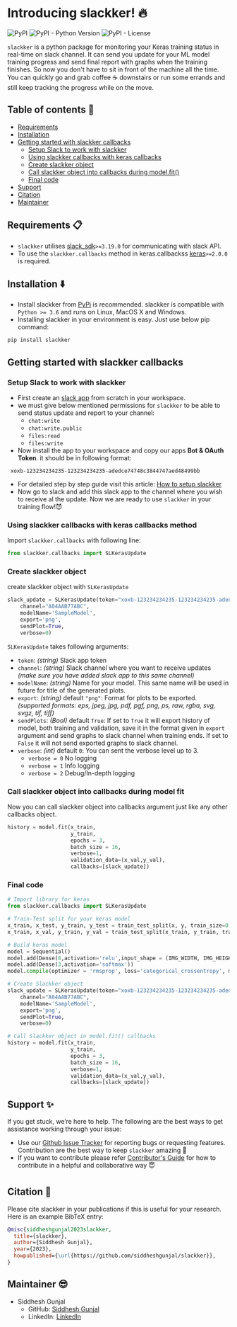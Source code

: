 # Introducing slackker! :fire:

![PyPI](https://img.shields.io/pypi/v/slackker?color=blue&label=pip) ![PyPI - Python Version](https://img.shields.io/pypi/pyversions/slackker?color=orange) ![PyPI - License](https://img.shields.io/pypi/l/slackker?color=gr)


`slackker` is a python package for monitoring your Keras training status in real-time on slack channel. It can send you update for your ML model training progress and send final report with graphs when the training finishes. So now you don't have to sit in front of the machine all the time. You can quickly go and grab coffee :coffee: downstairs or run some errands and still keep tracking the progress while on the move.

## Table of contents :notebook:

* [Requirements](#requirements-clipboard)
* [Installation](#installation-arrow_down)
* [Getting started with slackker callbacks](#getting-started-with-slackker-callbacks)
  * [Setup Slack to work with slackker](#setup-slack-to-work-with-slackker)
  * [Using slackker callbacks with keras callbacks](#using-slackker-callbacks-with-keras-callbacks-method)
  * [Create slackker object](#create-slackker-object)
  * [Call slackker object into callbacks during model.fit()](#call-slackker-object-into-callbacks-during-model-fit)
  * [Final code](#final-code)
* [Support](#support-sparkles)
* [Citation](#citation-page_facing_up)
* [Maintainer](#maintainer-sunglasses)


## Requirements :clipboard:

* `slackker` utilises [slack_sdk][slack-sdk]`>=3.19.0` for communicating with slack API.
* To use the `slackker.callbacks` method in keras.callbackss [keras][keras]`>=2.0.0` is required.


## Installation :arrow_down:
* Install slackker from [PyPi][py-pi] is recommended. slackker is compatible with `Python >= 3.6` and runs on Linux, MacOS X and Windows. 
* Installing slackker in your environment is easy. Just use below pip command:

```bash
pip install slackker
```

## Getting started with slackker callbacks
### Setup Slack to work with slackker
* First create an [slack app][slack-app] from scratch in your workspace.
* we must give below mentioned permissions for `slackker` to be able to send status update and report to your channel:
  * `chat:write`
  * `chat:write.public`
  * `files:read`
  * `files:write`
* Now install the app to your workspace and copy our apps **Bot & OAuth Token**. it should be in following format:
```
 xoxb-123234234235-123234234235-adedce74748c3844747aed48499bb
 ```
 * For detailed step by step guide visit this article: [How to setup slackker][setup-slack]
 * Now go to slack and add this slack app to the channel where you wish to receive al the update. Now we are ready to use `slackker` in your training flow!:smiling_imp:

### Using slackker callbacks with keras callbacks method
Import `slackker.callbacks` with following line:
```python
from slackker.callbacks import SLKerasUpdate
```
### Create slackker object
create slackker object with `SLKerasUpdate`
```python
slack_update = SLKerasUpdate(token="xoxb-123234234235-123234234235-adedce74748c3844747aed48499bb",
    channel="A04AAB77ABC",
    modelName='SampleModel',
    export='png',
    sendPlot=True,
    verbose=0)
```
`SLKerasUpdate` takes following arguments:
* `token`: *(string)* Slack app token
* `channel`: *(string)* Slack channel where you want to receive updates *(make sure you have added slack app to this same channel)*
* `modelName`: *(string)* Name for your model. This same name will be used in future for title of the generated plots.
* `export`: *(string)* default `"png"`: Format for plots to be exported. *(supported formats: eps, jpeg, jpg, pdf, pgf, png, ps, raw, rgba, svg, svgz, tif, tiff)*
* `sendPlots`: *(Bool)* default `True`: If set to `True` it will export history of model, both training and validation, save it in the format given in `export` argument and send graphs to slack channel when training ends. If set to `False` it will not send exported graphs to slack channel. 
* `verbose`: *(int)* default `0`: You can sent the verbose level up to 3.
  * `verbose = 0` No logging
  * `verbose = 1` Info logging
  * `verbose = 2` Debug/In-depth logging

### Call slackker object into callbacks during model fit

Now you can call slackker object into callbacks argument just like any other callbacks object.
```python
history = model.fit(x_train, 
                    y_train,
                    epochs = 3,
                    batch_size = 16,
                    verbose=1,
                    validation_data=(x_val,y_val),
                    callbacks=[slack_update])
```

### Final code
```python
# Import library for keras
from slackker.callbacks import SLKerasUpdate

# Train-Test split for your keras model
x_train, x_test, y_train, y_test = train_test_split(x, y, train_size=0.8)
x_train, x_val, y_train, y_val = train_test_split(x_train, y_train, train_size=0.8)

# Build keras model
model = Sequential()
model.add(Dense(8,activation='relu',input_shape = (IMG_WIDTH, IMG_HEIGHT, DEPTH)))
model.add(Dense(3,activation='softmax'))
model.compile(optimizer = 'rmsprop', loss='categorical_crossentropy', metrics=['accuracy'])

# Create Slackker object
slack_update = SLKerasUpdate(token="xoxb-123234234235-123234234235-adedce74748c3844747aed48499bb",
    channel="A04AAB77ABC",
    modelName='SampleModel',
    export='png',
    sendPlot=True,
    verbose=0)

# Call Slackker object in model.fit() callbacks
history = model.fit(x_train, 
                    y_train,
                    epochs = 3,
                    batch_size = 16,
                    verbose=1,
                    validation_data=(x_val,y_val),
                    callbacks=[slack_update])
```

##  Support :sparkles:
If you get stuck, we’re here to help. The following are the best ways to get assistance working through your issue:

* Use our [Github Issue Tracker][gh-issues] for reporting bugs or requesting features.
Contribution are the best way to keep `slackker` amazing :muscle:
* If you want to contribute please refer [Contributor's Guide][gh-contrib] for how to contribute in a helpful and collaborative way :innocent:

#

## Citation :page_facing_up:
Please cite slackker in your publications if this is useful for your research. Here is an example BibTeX entry:
```BibTeX
@misc{siddheshgunjal2023slackker,
  title={slackker},
  author={Siddhesh Gunjal},
  year={2023},
  howpublished={\url{https://github.com/siddheshgunjal/slackker}},
}
```

## Maintainer :sunglasses:
* Siddhesh Gunjal
  * GitHub: [Siddhesh Gunjal](https://github.com/siddheshgunjal)
  * LinkedIn: [LinkedIn](https://linkedin.com/in/siddheshgunjal)


<!-- Markdown link -->
[slack-sdk]: https://github.com/slackapi/python-slack-sdk
[setup-slack]: https://medium.com/@siddheshgunjal82/how-to-setup-slackker-to-monitor-keras-model-training-status-on-slack-9f67265dfabd
[matplot-lib]: https://github.com/matplotlib/matplotlib
[keras]: https://github.com/keras-team/keras
[py-pi]: https://pypi.org/
[slack-app]: https://api.slack.com/apps
[gh-issues]: https://github.com/siddheshgunjal/slackker/issues
[gh-contrib]: https://github.com/siddheshgunjal/slackker/blob/main/CONTRIBUTING.md

